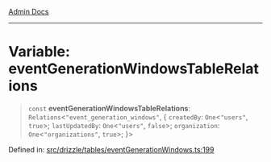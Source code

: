 [Admin Docs](/)

***

# Variable: eventGenerationWindowsTableRelations

> `const` **eventGenerationWindowsTableRelations**: `Relations`\<`"event_generation_windows"`, \{ `createdBy`: `One`\<`"users"`, `true`\>; `lastUpdatedBy`: `One`\<`"users"`, `false`\>; `organization`: `One`\<`"organizations"`, `true`\>; \}\>

Defined in: [src/drizzle/tables/eventGenerationWindows.ts:199](https://github.com/Sourya07/talawa-api/blob/cfbd515d04ffba748b09232a33807f1845dd1878/src/drizzle/tables/eventGenerationWindows.ts#L199)
